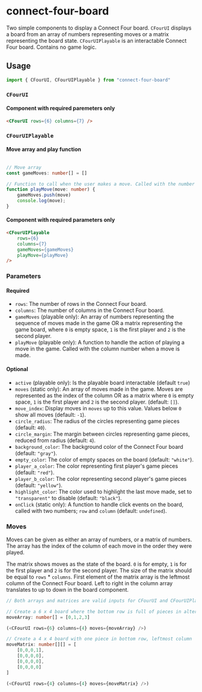 # connect-four-board

Two simple components to display a Connect Four board. `CFourUI` displays a board from an array of numbers representing moves or a matrix representing the board state. `CFourUIPlayable` is an interactable Connect Four board. Contains no game logic.

## Usage

```TypeScript
import { CFourUI, CFourUIPlayable } from "connect-four-board"

```

### `CFourUI`

#### Component with required paremeters only

```HTML
<CFourUI rows={6} columns={7} />
```

### `CFourUIPlayable`

#### Move array and play function

```TypeScript

// Move array
const gameMoves: number[] = []

// Function to call when the user makes a move. Called with the number of the move column.
function playMove(move: number) {
    gameMoves.push(move)
    console.log(move);
}

```

#### Component with required parameters only

```HTML
<CFourUIPlayable
    rows={6}
    columns={7}
    gameMoves={gameMoves}
    playMove={playMove}
/>
```

### Parameters

#### Required

-   `rows`: The number of rows in the Connect Four board.
-   `columns`: The number of columns in the Connect Four board.
-   `gameMoves` (playable only): An array of numbers representing the sequence of moves made in the game OR a matrix representing the game board, where `0` is empty space, `1` is the first player and `2` is the second player.
-   `playMove` (playable only): A function to handle the action of playing a move in the game. Called with the column number when a move is made.

#### Optional

-   `active` (playable only): Is the playable board interactable (default `true`)
-   `moves` (static only): An array of moves made in the game. Moves are represented as the index of the column OR as a matrix where `0` is empty space, `1` is the first player and `2` is the second player. (default: `[]`).
-   `move_index`: Display moves in `moves` up to this value. Values below `0` show all moves (default: `-1`).
-   `circle_radius`: The radius of the circles representing game pieces (default: `40`).
-   `circle_margin`: The margin between circles representing game pieces, reduced from radius (default: `4`).
-   `background_color`: The background color of the Connect Four board (default: `"gray"`).
-   `empty_color`: The color of empty spaces on the board (default: `"white"`).
-   `player_a_color`: The color representing first player's game pieces (default: `"red"`).
-   `player_b_color`: The color representing second player's game pieces (default: `"yellow"`).
-   `highlight_color`: The color used to highlight the last move made, set to `"transparent"` to disable (default: `"black"`).
-   `onClick` (static only): A function to handle click events on the board, called with two numbers; `row` and `column` (default: `undefined`).

### Moves

Moves can be given as either an array of numbers, or a matrix of numbers. The array has the index of the column of each move in the order they were played.

The matrix shows moves as the state of the board. `0` is for empty, `1` is for the first player and `2` is for the second player. The size of the matrix should be equal to `rows` * `columns`. First element of the matrix array is the leftmost column of the Connect Four board. Left to right in the column array translates to up to down in the board component.

```TypeScript
// Both arrays and matrices are valid inputs for CFourUI and CFourUIPlayable

// Create a 6 x 4 board where the bottom row is full of pieces in alternating colors
moveArray: number[] = [0,1,2,3]

(<CFourUI rows={6} columns={4} moves={moveArray} />)

// Create a 4 x 4 board with one piece in bottom row, leftmost column
moveMatrix: number[][] = [
    [0,0,0,1],
    [0,0,0,0],
    [0,0,0,0],
    [0,0,0,0]
]

(<CFourUI rows={4} columns={4} moves={moveMatrix} />)

```
